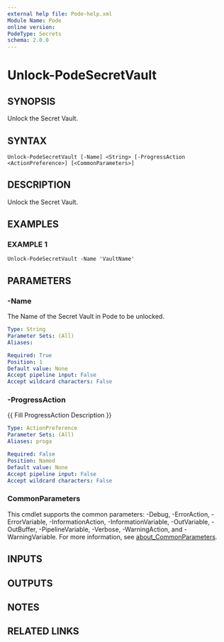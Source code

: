 ```yaml
---
external help file: Pode-help.xml
Module Name: Pode
online version:
PodeType: Secrets
schema: 2.0.0
---
```


# Unlock-PodeSecretVault

## SYNOPSIS
Unlock the Secret Vault.

## SYNTAX

```
Unlock-PodeSecretVault [-Name] <String> [-ProgressAction <ActionPreference>] [<CommonParameters>]
```

## DESCRIPTION
Unlock the Secret Vault.

## EXAMPLES

### EXAMPLE 1
```
Unlock-PodeSecretVault -Name 'VaultName'
```

## PARAMETERS

### -Name
The Name of the Secret Vault in Pode to be unlocked.

```yaml
Type: String
Parameter Sets: (All)
Aliases:

Required: True
Position: 1
Default value: None
Accept pipeline input: False
Accept wildcard characters: False
```

### -ProgressAction
{{ Fill ProgressAction Description }}

```yaml
Type: ActionPreference
Parameter Sets: (All)
Aliases: proga

Required: False
Position: Named
Default value: None
Accept pipeline input: False
Accept wildcard characters: False
```

### CommonParameters
This cmdlet supports the common parameters: -Debug, -ErrorAction, -ErrorVariable, -InformationAction, -InformationVariable, -OutVariable, -OutBuffer, -PipelineVariable, -Verbose, -WarningAction, and -WarningVariable. For more information, see [about_CommonParameters](http://go.microsoft.com/fwlink/?LinkID=113216).

## INPUTS

## OUTPUTS

## NOTES

## RELATED LINKS
